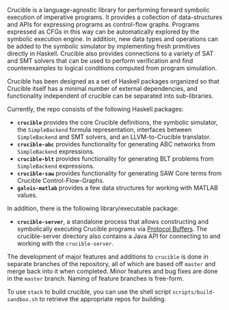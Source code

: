 Crucible is a language-agnostic library for performing forward
symbolic execution of imperative programs.  It provides a collection of
data-structures and APIs for expressing programs as control-flow
graphs.  Programs expressed as CFGs in this way can be automatically
explored by the symbolic execution engine.  In addition, new data
types and operations can be added to the symbolic simulator by
implementing fresh primitives directly in Haskell.  Crucible also
provides connections to a variety of SAT and SMT solvers that can be
used to perform verification and find counterexamples to logical
conditions computed from program simulation.

Crucible has been designed as a set of Haskell packages organized so that Crucible
itself has a minimal number of external dependencies, and functionality
independent of crucible can be separated into sub-libraries.

Currently, the repo consists of the following Haskell packages:

 * **`crucible`** provides the core Crucible definitions, the
   symbolic simulator, the `SimpleBackend` formula representation, interfaces
   between `SimpleBackend` and SMT solvers, and an LLVM-to-Crucible translator.
 * **`crucible-abc`** provides functionality for generating
   ABC networks from `SimpleBackend` expressions.
 * **`crucible-blt`** provides functionality for generating
   BLT problems from `SimpleBackend` expressions.
 * **`crucible-saw`** provides functionality for generating
   SAW Core terms from Crucible Control-Flow-Graphs.
 * **`galois-matlab`** provides a few data structures for working with
   MATLAB values.

In addition, there is the following library/executable package:

 * **`crucible-server`**, a standalone process that allows constructing
   and symbolically executing Crucible programs via [Protocol Buffers][pb].
   The crucible-server directory also contains a Java API for
   connecting to and working with the `crucible-server`.

[pb]: https://developers.google.com/protocol-buffers/ "Protocol Buffers"


The development of major features and additions to `crucible` is done in separate branches of the repository, all of which are based off `master` and merge back into it when completed. Minor features and bug fixes are done in the `master` branch. Naming of feature branches is free-form.

To use `stack` to build crucible, you can use the shell script
`scripts/build-sandbox.sh` to retrieve the appropriate repos for
building.
